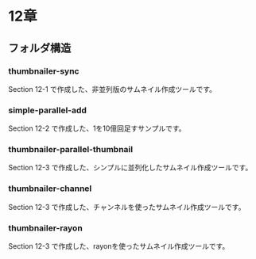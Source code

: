 # 12章

## フォルダ構造

### thumbnailer-sync

Section 12-1 で作成した、非並列版のサムネイル作成ツールです。

### simple-parallel-add
  
Section 12-2 で作成した、1を10億回足すサンプルです。
  
### thumbnailer-parallel-thumbnail

Section 12-3 で作成した、シンプルに並列化したサムネイル作成ツールです。

### thumbnailer-channel

Section 12-3 で作成した、チャンネルを使ったサムネイル作成ツールです。

### thumbnailer-rayon

Section 12-3 で作成した、rayonを使ったサムネイル作成ツールです。
